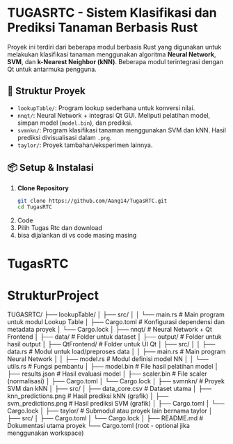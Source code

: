 # TUGASRTC - Sistem Klasifikasi dan Prediksi Tanaman Berbasis Rust

Proyek ini terdiri dari beberapa modul berbasis Rust yang digunakan untuk melakukan klasifikasi tanaman menggunakan algoritma **Neural Network**, **SVM**, dan **k-Nearest Neighbor (kNN)**. Beberapa modul terintegrasi dengan Qt untuk antarmuka pengguna.

## 🧭 Struktur Proyek

- `lookupTable/`: Program lookup sederhana untuk konversi nilai.
- `nnqt/`: Neural Network + integrasi Qt GUI. Meliputi pelatihan model, simpan model (`model.bin`), dan prediksi.
- `svmnkn/`: Program klasifikasi tanaman menggunakan SVM dan kNN. Hasil prediksi divisualisasi dalam `.png`.
- `taylor/`: Proyek tambahan/eksperimen lainnya.

## 📦 Setup & Instalasi

1. **Clone Repository**
   ```bash
   git clone https://github.com/Aang14/TugasRTC.git
   cd TugasRTC
2. Code
3. Pilih Tugas Rtc dan download
4. bisa dijalankan di vs code masing masing

# TugasRTC
# StrukturProject
TUGASRTC/
├── lookupTable/
│   ├── src/
│   │   └── main.rs          # Main program untuk modul Lookup Table
│   ├── Cargo.toml           # Konfigurasi dependensi dan metadata proyek
│   └── Cargo.lock
│
├── nnqt/                    # Neural Network + Qt Frontend
│   ├── data/                # Folder untuk dataset
│   ├── output/              # Folder untuk hasil output
│   ├── QtFrontend/          # Folder untuk UI Qt
│   ├── src/
│   │   ├── data.rs          # Modul untuk load/preproses data
│   │   ├── main.rs          # Main program Neural Network
│   │   ├── model.rs         # Modul definisi model NN
│   │   └── utils.rs         # Fungsi pembantu
│   ├── model.bin            # File hasil pelatihan model
│   ├── results.json         # Hasil evaluasi model
│   ├── scaler.bin           # File scaler (normalisasi)
│   ├── Cargo.toml
│   └── Cargo.lock
│
├── svmnkn/                  # Proyek SVM dan kNN
│   ├── src/
│   ├── data_core.csv        # Dataset utama
│   ├── knn_predictions.png  # Hasil prediksi kNN (grafik)
│   ├── svm_predictions.png  # Hasil prediksi SVM (grafik)
│   ├── Cargo.toml
│   └── Cargo.lock
│
├── taylor/                  # Submodul atau proyek lain bernama taylor
│   ├── src/
│   ├── Cargo.toml
│   └── Cargo.lock
│
├── README.md                # Dokumentasi utama proyek
└── Cargo.toml (root - optional jika menggunakan workspace)

